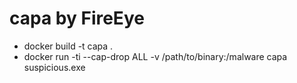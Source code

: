 # capa by FireEye
- docker build -t capa .
- docker run -ti --cap-drop ALL -v /path/to/binary:/malware capa suspicious.exe
